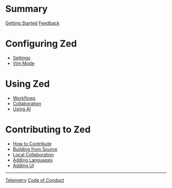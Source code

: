 # Summary

[Getting Started](./getting_started.md)
[Feedback](./feedback.md)

# Configuring Zed

- [Settings](./configuring_zed.md)
- [Vim Mode](./configuring_zed__configuring_vim.md)

# Using Zed

- [Workflows]()
- [Collaboration]()
- [Using AI]()

# Contributing to Zed

- [How to Contribute]()
- [Building from Source](./developing_zed__building_zed.md)
- [Local Collaboration](./developing_zed__local_collaboration.md)
- [Adding Languages](./developing_zed__adding_languages.md)
- [Adding UI]()

---

[Telemetry](./telemetry.md)
[Code of Conduct](./CODE_OF_CONDUCT.md)
